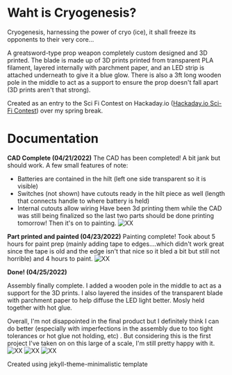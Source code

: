# **Waht is Cryogenesis?**
  Cryogenesis, harnessing the power of cryo (ice), it shall freeze its opponents to their very core...
  
  A greatsword-type prop weapon completely custom designed and 3D printed. The blade is made up of 3D prints printed from transparent PLA filament, layered internally with parchment paper, and an LED strip is attached underneath to give it a blue glow. There is also a 3ft long wooden pole in the middle to act as a support to ensure the prop doesn't fall apart (3D prints aren't that strong).
  
  Created as an entry to the Sci Fi Contest on Hackaday.io ([Hackaday.io Sci-Fi Contest](https://hackaday.io/contest/184314-sci-fi-contest)) over my spring break.
# **Documentation**
__CAD Complete (04/21/2022)__
The CAD has been completed! A bit jank but should work. 
A few small features of note:
 - Batteries are contained in the hilt (left one side transparent so it is visible)
 - Switches (not shown) have cutouts ready in the hilt piece as well (length that connects handle to where battery is held)
 - Internal cutouts allow wiring
Have been 3d printing them while the CAD was still being finalized so the last two parts should be done printing tomorrow! Then it's on to painting.
![XX](complete%20cad.PNG "placeholder" )

__Part printed and painted (04/23/2022)__
Painting complete! Took about 5 hours for paint prep (mainly adding tape to edges....which didn't work great since the tape is old and the edge isn't that nice so it bled a bit but still not horrible) and 4 hours to paint.
![XX](painting.PNG "placeholder" )

__Done! (04/25/2022)__

  Assembly finally complete. I added a wooden pole in the middle to act as a support for the 3D prints. I also layered the insides of the transparent blade with parchment paper to help diffuse the LED light better. Mosly held together with hot glue.

Overall, I'm not disappointed in the final product but I definitely think I can do better (especially with imperfections in the assembly due to too tight tolerances or hot glue not holding, etc) . But considering this is the first project I've taken on on this large of a scale, I'm still pretty happy with it.
![XX](lit%20dark.PNG "placeholder" )
![XX](lit%20light.PNG "placeholder" )
![XX](unlit%20light.PNG "placeholder" )

Created using jekyll-theme-minimalistic template
